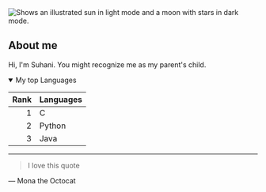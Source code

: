 <picture>
  <source media="(prefers-color-scheme: dark)" srcset="https://user-images.githubusercontent.com/25423296/163456776-7f95b81a-f1ed-45f7-b7ab-8fa810d529fa.png">
  <source media="(prefers-color-scheme: light)" srcset="https://user-images.githubusercontent.com/25423296/163456779-a8556205-d0a5-45e2-ac17-42d089e3c3f8.png">
  <img alt="Shows an illustrated sun in light mode and a moon with stars in dark mode." src="https://user-images.githubusercontent.com/25423296/163456779-a8556205-d0a5-45e2-ac17-42d089e3c3f8.png">
</picture>

## About me

<!-- TO DO: add more details about me later -->

Hi, I'm Suhani. You might recognize me as my parent's child.

<details open>
<summary>My top Languages</summary>

| Rank | Languages |
|-----:|-----------|
|     1|C          |
|     2|Python     |
|     3|Java       |

</details open>


---
> I love this quote

— Mona the Octocat
